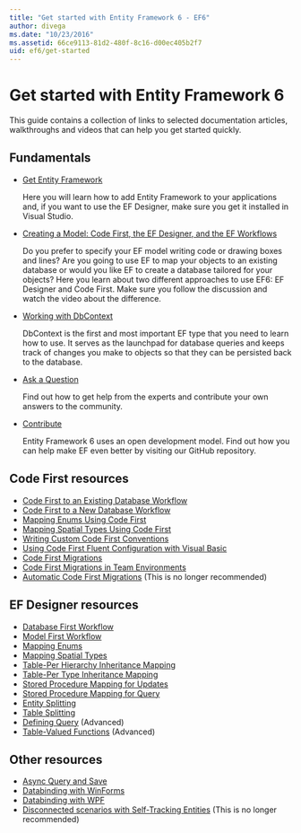```yaml
---
title: "Get started with Entity Framework 6 - EF6"
author: divega
ms.date: "10/23/2016"
ms.assetid: 66ce9113-81d2-480f-8c16-d00ec405b2f7
uid: ef6/get-started
---
```

# Get started with Entity Framework 6

This guide contains a collection of links to selected documentation articles, walkthroughs and videos that can help you get started quickly.

## Fundamentals

* [Get Entity Framework](~/ef6/fundamentals/install.md)

  Here you will learn how to add Entity Framework to your applications and, if you want to use the EF Designer, make sure you get it installed in Visual Studio.

* [Creating a Model: Code First, the EF Designer, and the EF Workflows](~/ef6/modeling/index.md)

  Do you prefer to specify your EF model writing code or drawing boxes and lines?
Are you going to use EF to map your objects to an existing database or would you like EF to create a database tailored for your objects?
Here you learn about two different approaches to use EF6: EF Designer and Code First.
Make sure you follow the discussion and watch the video about the difference.

* [Working with DbContext](~/ef6/fundamentals/working-with-dbcontext.md)

  DbContext is the first and most important EF type that you need to learn how to use. It serves as the launchpad for database queries and keeps track of changes you make to objects so that they can be persisted back to the database.

* [Ask a Question](~/ef6/resources/get-help.md)

  Find out how to get help from the experts and contribute your own answers to the community.

* [Contribute](https://github.com/aspnet/EntityFramework6/)

  Entity Framework 6 uses an open development model. Find out how you can help make EF even better by visiting our GitHub repository.

## Code First resources

  - [Code First to an Existing Database Workflow](~/ef6/modeling/code-first/workflows/existing-database.md)
  - [Code First to a New Database Workflow](~/ef6/modeling/code-first/workflows/new-database.md)
  - [Mapping Enums Using Code First](~/ef6/modeling/code-first/data-types/enums.md)
  - [Mapping Spatial Types Using Code First](~/ef6/modeling/code-first/data-types/spatial.md)
  - [Writing Custom Code First Conventions](~/ef6/modeling/code-first/conventions/custom.md)
  - [Using Code First Fluent Configuration with Visual Basic](~/ef6/modeling/code-first/fluent/vb.md)
  - [Code First Migrations](~/ef6/modeling/code-first/migrations/index.md)
  - [Code First Migrations in Team Environments](~/ef6/modeling/code-first/migrations/teams.md)
  - [Automatic Code First Migrations](~/ef6/modeling/code-first/migrations/automatic.md) (This is no longer recommended)

## EF Designer resources
  - [Database First Workflow](~/ef6/modeling/designer/workflows/database-first.md)
  - [Model First Workflow](~/ef6/modeling/designer/workflows/model-first.md)
  - [Mapping Enums](~/ef6/modeling/designer/data-types/enums.md)
  - [Mapping Spatial Types](~/ef6/modeling/designer/data-types/spatial.md)
  - [Table-Per Hierarchy Inheritance Mapping](~/ef6/modeling/designer/inheritance/tph.md)
  - [Table-Per Type Inheritance Mapping](~/ef6/modeling/designer/inheritance/tpt.md)
  - [Stored Procedure Mapping for Updates](~/ef6/modeling/designer/stored-procedures/cud.md)
  - [Stored Procedure Mapping for Query](~/ef6/modeling/designer/stored-procedures/query.md)
  - [Entity Splitting](~/ef6/modeling/designer/entity-splitting.md)
  - [Table Splitting](~/ef6/modeling/designer/table-splitting.md)
  - [Defining Query](~/ef6/modeling/designer/advanced/defining-query.md) (Advanced)
  - [Table-Valued Functions](~/ef6/modeling/designer/advanced/tvfs.md) (Advanced)

## Other resources
  - [Async Query and Save](~/ef6/fundamentals/async.md)
  - [Databinding with WinForms](~/ef6/fundamentals/databinding/winforms.md)
  - [Databinding with WPF](~/ef6/fundamentals/databinding/wpf.md)
  - [Disconnected scenarios with Self-Tracking Entities](~/ef6/fundamentals/disconnected-entities/self-tracking-entities/walkthrough.md) (This is no longer recommended)
